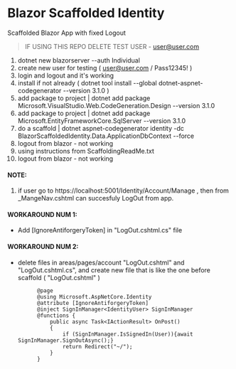# Blazor Scaffolded Identity
Scaffolded Blazor App with fixed Logout

>IF USING THIS REPO DELETE TEST USER - user@user.com 


1. dotnet new blazorserver --auth Individual
2. create new user for testing ( user@user.com / Pass12345! )
3. login and logout and it's working
4. install if not already ( dotnet tool install --global dotnet-aspnet-codegenerator --version 3.1.0 )
5. add package to project | dotnet add package Microsoft.VisualStudio.Web.CodeGeneration.Design --version 3.1.0
6. add package to project | dotnet add package Microsoft.EntityFrameworkCore.SqlServer --version 3.1.0
7. do a scaffold | dotnet aspnet-codegenerator identity -dc BlazorScaffoldedIdentity.Data.ApplicationDbContext --force
8. logout from blazor - not working
9. using instructions from ScaffoldingReadMe.txt
10. logout from blazor - not working

#### NOTE:
1. if user go to https://localhost:5001/Identity/Account/Manage ,  then from _MangeNav.cshtml can succesfuly LogOut from app.


#### WORKAROUND NUM 1:
- Add [IgnoreAntiforgeryToken] in "LogOut.cshtml.cs" file

#### WORKAROUND NUM 2:
- delete files in areas/pages/account "LogOut.cshtml" and "LogOut.cshtml.cs", and create new file that is like the one before scaffold ( "LogOut.cshtml" )

            @page
            @using Microsoft.AspNetCore.Identity
            @attribute [IgnoreAntiforgeryToken]
            @inject SignInManager<IdentityUser> SignInManager
            @functions {
                public async Task<IActionResult> OnPost()
                {
                    if (SignInManager.IsSignedIn(User)){await SignInManager.SignOutAsync();}
                    return Redirect("~/");
                }
            }
